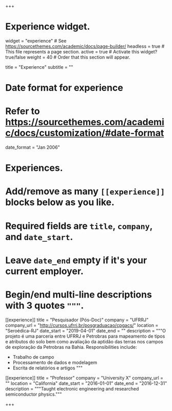 +++
# Experience widget.
widget = "experience"  # See https://sourcethemes.com/academic/docs/page-builder/
headless = true  # This file represents a page section.
active = true  # Activate this widget? true/false
weight = 40  # Order that this section will appear.

title = "Experience"
subtitle = ""

# Date format for experience
#   Refer to https://sourcethemes.com/academic/docs/customization/#date-format
date_format = "Jan 2006"

# Experiences.
#   Add/remove as many `[[experience]]` blocks below as you like.
#   Required fields are `title`, `company`, and `date_start`.
#   Leave `date_end` empty if it's your current employer.
#   Begin/end multi-line descriptions with 3 quotes `"""`.
[[experience]]
  title = "Pesquisador (Pós-Doc)"
  company = "UFRRJ"
  company_url = "http://cursos.ufrrj.br/posgraduacao/cpgacs/"
  location = "Seroédica-RJ"
  date_start = "2019-04-01"
  date_end = ""
  description = """O projeto é uma parceria entre UFRRJ e Petrobras para mapeamento de tipos e atributos do solo bem como avaliação da aptidão das terras nos campos de exploração da Petrobras na Bahia.
  Responsibilities include:
  
  * Trabalho de campo
  * Processamento de dados e modelagem 
  * Escrita de relatórios e artigos
  """

[[experience]]
  title = "Professor"
  company = "University X"
  company_url = ""
  location = "California"
  date_start = "2016-01-01"
  date_end = "2016-12-31"
  description = """Taught electronic engineering and researched semiconductor physics."""

+++
